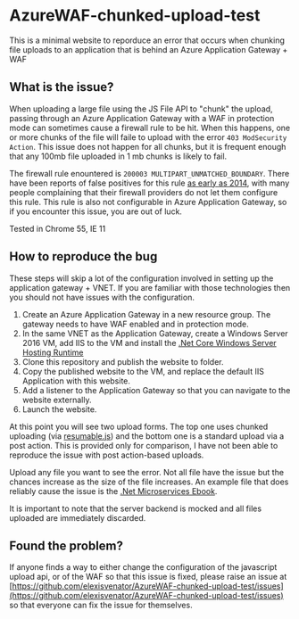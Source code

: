 # AzureWAF-chunked-upload-test

This is a minimal website to reporduce an error that occurs when chunking file uploads to an application that is behind an Azure Application Gateway + WAF

## What is the issue?

When uploading a large file using the JS File API to "chunk" the upload, passing through an Azure Application Gateway with a WAF in protection mode can sometimes cause a firewall rule to be hit. When this happens, one or more chunks of the file will faile to upload with the error `403 ModSecurity Action`. This issue does not happen for all chunks, but it is frequent enough that any 100mb file uploaded in 1 mb chunks is likely to fail.

The firewall rule enountered is `200003 MULTIPART_UNMATCHED_BOUNDARY`. There have been reports of false positives for this rule [as early as 2014](https://github.com/SpiderLabs/ModSecurity/issues/652), with many people complaining that their firewall providers do not let them configure this rule.  This rule is also not configurable in Azure Application Gateway, so if you encounter this issue, you are out of luck.

Tested in Chrome 55, IE 11

## How to reproduce the bug

These steps will skip a lot of the configuration involved in setting up the application gateway + VNET. If you are familiar with those technologies then you should not have issues with the configuration.

1. Create an Azure Application Gateway in a new resource group. The gateway needs to have WAF enabled and in protection mode.
1. In the same VNET as the Application Gateway, create a Windows Server 2016 VM, add IIS to the VM and install the [.Net Core Windows Server Hosting Runtime](https://www.microsoft.com/net/download/core#/runtime)
1. Clone this repository and publish the website to folder.
1. Copy the published website to the VM, and replace the default IIS Application with this website.
1. Add a listener to the Application Gateway so that you can navigate to the website externally.
1. Launch the website.

At this point you will see two upload forms. The top one uses chunked uploading (via [resumable.js](http://www.resumablejs.com/)) and the bottom one is a standard upload via a post action. This is provided only for comparison, I have not been able to reproduce the issue with post action-based uploads.

Upload any file you want to see the error. Not all file have the issue but the chances increase as the size of the file increases. An example file that does reliably cause the issue is the [.Net Microservices Ebook](http://aka.ms/MicroservicesEbook).

It is important to note that the server backend is mocked and all files uploaded are immediately discarded.

## Found the problem?

If anyone finds a way to either change the configuration of the javascript upload api, or of the WAF so that this issue is fixed, please raise an issue at [https://github.com/elexisvenator/AzureWAF-chunked-upload-test/issues](https://github.com/elexisvenator/AzureWAF-chunked-upload-test/issues) so that everyone can fix the issue for themselves.